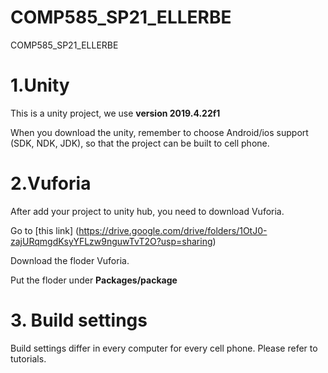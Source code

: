# COMP585_SP21_ELLERBE
COMP585_SP21_ELLERBE

# 1.Unity
This is a unity project, we use **version 2019.4.22f1**

When you download the unity, remember to choose Android/ios support (SDK, NDK, JDK), so that the project can be built to cell phone.

# 2.Vuforia
After add your project to unity hub, you need to download Vuforia.

Go to [this link] (https://drive.google.com/drive/folders/1OtJ0-zajURqmgdKsyYFLzw9nguwTvT2O?usp=sharing)

Download the floder Vuforia.

Put the floder under **Packages/package**

# 3. Build settings
Build settings differ in every computer for every cell phone. Please refer to tutorials.
